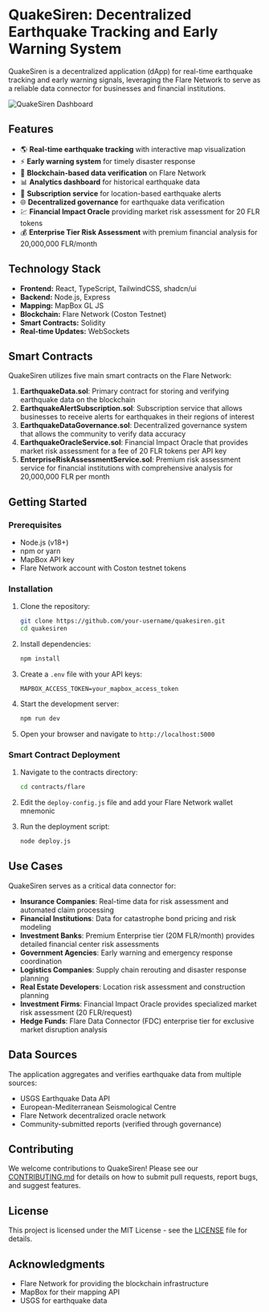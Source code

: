 # QuakeSiren: Decentralized Earthquake Tracking and Early Warning System

QuakeSiren is a decentralized application (dApp) for real-time earthquake tracking and early warning signals, leveraging the Flare Network to serve as a reliable data connector for businesses and financial institutions.

![QuakeSiren Dashboard](https://github.com/your-username/quakesiren/raw/main/docs/dashboard-preview.png)

## Features

- 🌎 **Real-time earthquake tracking** with interactive map visualization
- ⚡ **Early warning system** for timely disaster response
- 🔗 **Blockchain-based data verification** on Flare Network
- 📊 **Analytics dashboard** for historical earthquake data
- 🔔 **Subscription service** for location-based earthquake alerts
- 🌐 **Decentralized governance** for earthquake data verification
- 💹 **Financial Impact Oracle** providing market risk assessment for 20 FLR tokens
- 💰 **Enterprise Tier Risk Assessment** with premium financial analysis for 20,000,000 FLR/month

## Technology Stack

- **Frontend:** React, TypeScript, TailwindCSS, shadcn/ui
- **Backend:** Node.js, Express
- **Mapping:** MapBox GL JS
- **Blockchain:** Flare Network (Coston Testnet)
- **Smart Contracts:** Solidity
- **Real-time Updates:** WebSockets

## Smart Contracts

QuakeSiren utilizes five main smart contracts on the Flare Network:

1. **EarthquakeData.sol**: Primary contract for storing and verifying earthquake data on the blockchain
2. **EarthquakeAlertSubscription.sol**: Subscription service that allows businesses to receive alerts for earthquakes in their regions of interest
3. **EarthquakeDataGovernance.sol**: Decentralized governance system that allows the community to verify data accuracy
4. **EarthquakeOracleService.sol**: Financial Impact Oracle that provides market risk assessment for a fee of 20 FLR tokens per API key
5. **EnterpriseRiskAssessmentService.sol**: Premium risk assessment service for financial institutions with comprehensive analysis for 20,000,000 FLR per month

## Getting Started

### Prerequisites

- Node.js (v18+)
- npm or yarn
- MapBox API key
- Flare Network account with Coston testnet tokens

### Installation

1. Clone the repository:
   ```bash
   git clone https://github.com/your-username/quakesiren.git
   cd quakesiren
   ```

2. Install dependencies:
   ```bash
   npm install
   ```

3. Create a `.env` file with your API keys:
   ```
   MAPBOX_ACCESS_TOKEN=your_mapbox_access_token
   ```

4. Start the development server:
   ```bash
   npm run dev
   ```

5. Open your browser and navigate to `http://localhost:5000`

### Smart Contract Deployment

1. Navigate to the contracts directory:
   ```bash
   cd contracts/flare
   ```

2. Edit the `deploy-config.js` file and add your Flare Network wallet mnemonic

3. Run the deployment script:
   ```bash
   node deploy.js
   ```

## Use Cases

QuakeSiren serves as a critical data connector for:

- **Insurance Companies**: Real-time data for risk assessment and automated claim processing
- **Financial Institutions**: Data for catastrophe bond pricing and risk modeling
- **Investment Banks**: Premium Enterprise tier (20M FLR/month) provides detailed financial center risk assessments
- **Government Agencies**: Early warning and emergency response coordination
- **Logistics Companies**: Supply chain rerouting and disaster response planning
- **Real Estate Developers**: Location risk assessment and construction planning
- **Investment Firms**: Financial Impact Oracle provides specialized market risk assessment (20 FLR/request)
- **Hedge Funds**: Flare Data Connector (FDC) enterprise tier for exclusive market disruption analysis

## Data Sources

The application aggregates and verifies earthquake data from multiple sources:

- USGS Earthquake Data API
- European-Mediterranean Seismological Centre
- Flare Network decentralized oracle network
- Community-submitted reports (verified through governance)

## Contributing

We welcome contributions to QuakeSiren! Please see our [CONTRIBUTING.md](CONTRIBUTING.md) for details on how to submit pull requests, report bugs, and suggest features.

## License

This project is licensed under the MIT License - see the [LICENSE](LICENSE) file for details.

## Acknowledgments

- Flare Network for providing the blockchain infrastructure
- MapBox for their mapping API
- USGS for earthquake data